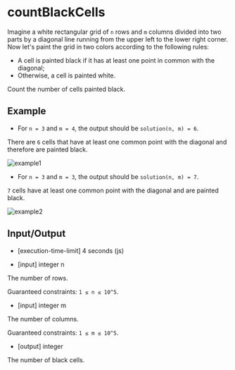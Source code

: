 # countBlackCells

Imagine a white rectangular grid of `n` rows and `m` columns divided into two parts by a diagonal line running from the upper left to the lower right corner. Now let's paint the grid in two colors according to the following rules:

-   A cell is painted black if it has at least one point in common with the diagonal;
-   Otherwise, a cell is painted white.

Count the number of cells painted black.

## Example

-   For `n = 3` and `m = 4`, the output should be
    `solution(n, m) = 6`.

There are `6` cells that have at least one common point with the diagonal and therefore are painted black.

![example1](src/example1.png)

-   For `n = 3` and `m = 3`, the output should be
    `solution(n, m) = 7`.

`7` cells have at least one common point with the diagonal and are painted black.

![example2](src/example2.png)

## Input/Output

-   [execution-time-limit] 4 seconds (js)

-   [input] integer n

The number of rows.

Guaranteed constraints:
`1 ≤ n ≤ 10^5`.

-   [input] integer m

The number of columns.

Guaranteed constraints:
`1 ≤ m ≤ 10^5`.

-   [output] integer

The number of black cells.
